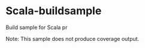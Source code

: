 Scala-buildsample
=================

Build sample for Scala pr

Note: This sample does not produce coverage output.
